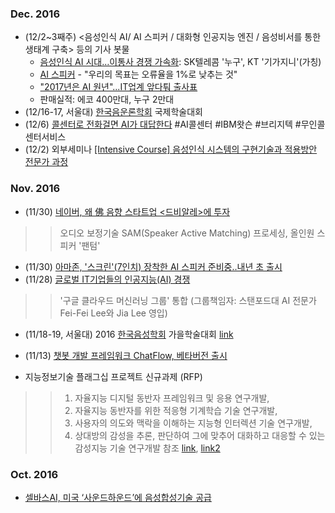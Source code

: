 
### Dec. 2016 
* (12/2~3째주) <음성인식 AI/ AI 스피커 / 대화형 인공지능 엔진 / 음성비서를 통한 생태계 구축> 등의 기사 봇물 
  * [음성인식 AI 시대…이통사 경쟁 가속화](http://www.newstomato.com/ReadNews.aspx?no=717248): SK텔레콤 '누구', KT '기가지니'(가칭)
  * [AI 스피커](http://it.chosun.com/news/article.html?no=2828084) - "우리의 목표는 오류율을 1%로 낮추는 것" 
  * ["2017년은 AI 원년"...IT업계 앞다퉈 출사표](http://www.dailian.co.kr/news/view/602152/?sc=naver)
  * 판매실적: 에코 400만대, 누구 2만대
* (12/16-17, 서울대) [한국음운론학회](http://www.phonology.or.kr/) 국제학술대회 
* (12/6) [콜센터로 전화걸면 AI가 대답한다](http://www.zdnet.co.kr/news/news_view.asp?artice_id=20161130173531)
  #AI콜센터 #IBM왓슨 #브리지텍 #무인콜센터서비스
* (12/2) 외부세미나 [[Intensive Course] 음성인식 시스템의 구현기술과 적용방안 전문가 과정](http://www.kecft.or.kr/shop/item20.php?it_id=1477877794)

### Nov. 2016 
* (11/30) [네이버, 왜 佛 음향 스타트업 <드비알레>에 투자](http://www.zdnet.co.kr/news/news_view.asp?artice_id=20161129170319&lo=z35)
>> 오디오 보정기술 SAM(Speaker Active Matching) 프로세싱, 올인원 스피커 '팬텀'
* (11/30) [아마존, '스크린'(7인치) 장착한 AI 스피커 준비중..내년 초 출시](http://media.daum.net/v/20161130074543713)
* (11/28) [글로벌 IT기업들의 인공지능(AI) 경쟁](http://www.zdnet.co.kr/news/news_view.asp?artice_id=20161128170541)
>> '구글 클라우드 머신러닝 그룹' 통합 (그룹책임자: 스탠포드대 AI 전문가 Fei-Fei Lee와 Jia Lee 영입)
* (11/18-19, 서울대) 2016 [한국음성학회](https://ksss.jams.or.kr/) 가을학술대회 [link](https://ksss.jams.or.kr/co/com/EgovMenu.kci?s_url=/ac/conference/locationGuid/acAccnGuidView.kci&s_MenuId=MENU-000000000032000)
* (11/13) [챗봇 개발 프레임워크 ChatFlow, 베타버전 출시](http://etinow.me/104)

* 지능정보기술 플래그십 프로젝트 신규과제 (RFP) 
>> 1. 자율지능 디지털 동반자 프레임워크 및 응용 연구개발,
>> 2. 자율지능 동반자를 위한 적응형 기계학습 기술 연구개발,
>> 3. 사용자의 의도와 맥락을 이해하는 지능형 인터렉션 기술 연구개발,
>> 4. 상대방의 감성을 추론, 판단하여 그에 맞추어 대화하고 대응할 수 있는 감성지능 기술 연구개발 
>> 참조 [link](http://www.zdnet.co.kr/news/news_view.asp?artice_id=20161115090650&lo=z36),  [link2](http://www.msip.go.kr/web/msipContents/contentsView.do?cateId=mssw311&artId=1306927)

### Oct. 2016 
* [셀바스AI, 미국 ‘사운드하운드’에 음성합성기술 공급](http://www.zdnet.co.kr/news/news_view.asp?artice_id=20161025114712)
